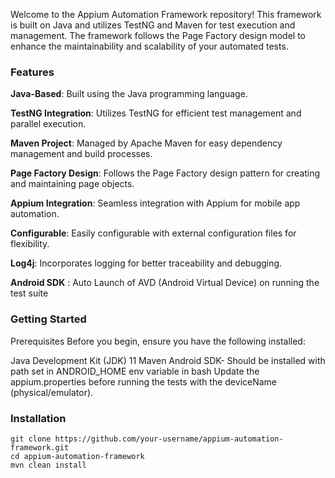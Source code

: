 Welcome to the Appium Automation Framework repository! This framework is built on Java and utilizes TestNG and Maven for
test execution and management. The framework follows the Page Factory design model to enhance the maintainability and
scalability of your automated tests.

### **Features**

**Java-Based**: Built using the Java programming language.

**TestNG Integration**: Utilizes TestNG for efficient test management and parallel execution.

**Maven Project**: Managed by Apache Maven for easy dependency management and build processes.

**Page Factory Design**: Follows the Page Factory design pattern for creating and maintaining page objects.

**Appium Integration**: Seamless integration with Appium for mobile app automation.

**Configurable**: Easily configurable with external configuration files for flexibility.

**Log4j**: Incorporates logging for better traceability and debugging.

**Android SDK** : Auto Launch of AVD (Android Virtual Device) on running the test suite

### **Getting Started**

Prerequisites
Before you begin, ensure you have the following installed:

Java Development Kit (JDK) 11
Maven
Android SDK- Should be installed with path set in ANDROID_HOME env variable in bash
Update the appium.properties before running the tests with the deviceName (physical/emulator).

### **Installation**
``git clone https://github.com/your-username/appium-automation-framework.git
``\
``cd appium-automation-framework
``\
``mvn clean install
``
